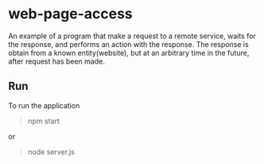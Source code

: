 # web-page-access

An example of a program that make a request to a remote service, waits for the response, and performs an action with the response.
The response is obtain from a known entity(website), but at an arbitrary time in the future, after request has been made.

## Run

To run the application

> npm start

or

> node server.js
